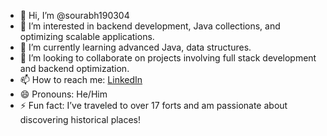 - 👋 Hi, I’m @sourabh190304
- 👀 I’m interested in backend development, Java collections, and optimizing scalable applications.
- 🌱 I’m currently learning advanced Java, data structures.
- 💞️ I’m looking to collaborate on projects involving full stack development and backend optimization.
- 📫 How to reach me: [LinkedIn](https://www.linkedin.com/in/sourabh-jarad/)
- 😄 Pronouns: He/Him
- ⚡ Fun fact: I’ve traveled to over 17 forts and am passionate about discovering historical places!

